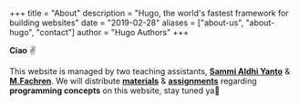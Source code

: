 +++
title = "About"
description = "Hugo, the world's fastest framework for building websites"
date = "2019-02-28"
aliases = ["about-us", "about-hugo", "contact"]
author = "Hugo Authors"
+++

**Ciao** ✌

This website is managed by two teaching assistants, **[Sammi Aldhi Yanto](https://semmidev.github.io)** & **[M.Fachren](#)**. We will distribute **[materials]()** & **[assignments]()** regarding **programming concepts** on this website, stay tuned ya🧐
